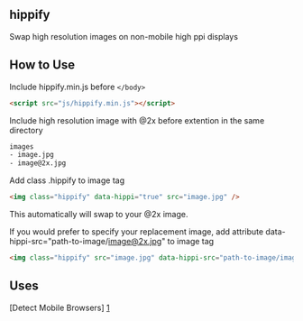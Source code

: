hippify
-------

Swap high resolution images on non-mobile high ppi displays

How to Use
-------

Include hippify.min.js before ```</body>```

```html
<script src="js/hippify.min.js"></script>
```

Include high resolution image with @2x before extention in the same directory

```html
images
- image.jpg  
- image@2x.jpg
```

Add class .hippify to image tag

```html
<img class="hippify" data-hippi="true" src="image.jpg" />
```

This automatically will swap to your @2x image.

If you would prefer to specify your replacement image, add attribute data-hippi-src="path-to-image/image@2x.jpg" to image tag

```html
<img class="hippify" src="image.jpg" data-hippi-src="path-to-image/image@2x.jpg" />
```

Uses
-------
[Detect Mobile Browsers] [1]

[1]: http://detectmobilebrowsers.com/ "Detect Mobile Browsers"
